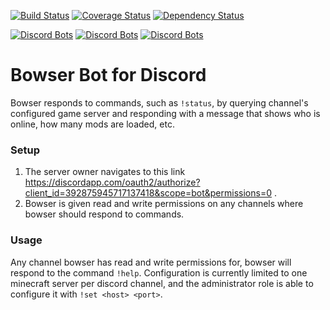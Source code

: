 [![Build Status](https://img.shields.io/travis/kevinkjt2000/bowser/master.svg?label=Travis-CI)](https://travis-ci.org/kevinkjt2000/bowser?branch=master)
[![Coverage Status](https://img.shields.io/codecov/c/github/kevinkjt2000/bowser/master.svg?label=Codecov)](https://codecov.io/gh/kevinkjt2000/bowser/branch/master)
[![Dependency Status](https://pyup.io/repos/github/kevinkjt2000/bowser/shield.svg)](https://pyup.io/repos/github/kevinkjt2000/bowser)

[![Discord Bots](https://discordbots.org/api/widget/status/392875945717137418.svg)](https://discordbots.org/bot/392875945717137418)
[![Discord Bots](https://discordbots.org/api/widget/upvotes/392875945717137418.svg)](https://discordbots.org/bot/392875945717137418)
[![Discord Bots](https://discordbots.org/api/widget/lib/392875945717137418.svg)](https://discordbots.org/bot/392875945717137418)
# Bowser Bot for Discord
Bowser responds to commands, such as `!status`, by querying channel's configured game server and responding with a message that shows who is online, how many mods are loaded, etc.

### Setup
1. The server owner navigates to this link https://discordapp.com/oauth2/authorize?client_id=392875945717137418&scope=bot&permissions=0 .
2. Bowser is given read and write permissions on any channels where bowser should respond to commands.

### Usage
Any channel bowser has read and write permissions for, bowser will respond to the command `!help`.  Configuration is currently limited to one minecraft server per discord channel, and the administrator role is able to configure it with `!set <host> <port>`.
